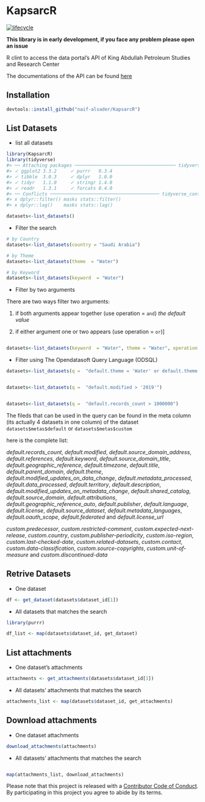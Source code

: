 
<!-- README.md is generated from README.Rmd. Please edit that file -->

# KapsarcR

<!-- badges: start -->

[![lifecycle](https://img.shields.io/badge/lifecycle-experimental-orange.svg)](https://www.tidyverse.org/lifecycle/#experimental)
<!-- badges: end -->

**This library is in early development, if you face any problem please
open an issue**

R clint to access the data portal’s API of King Abdullah Petroleum
Studies and Research Center

The documentations of the API can be found
[here](https://datasource.kapsarc.org/api/v2/console#!/)

## Installation

``` r
devtools::install_github("naif-alsader/KapsarcR")
```

## List Datasets

  - list all datasets

<!-- end list -->

``` r
library(KapsarcR)
library(tidyverse)
#> ── Attaching packages ───────────────────────────────────── tidyverse 1.3.0 ──
#> ✓ ggplot2 3.3.2     ✓ purrr   0.3.4
#> ✓ tibble  3.0.3     ✓ dplyr   1.0.0
#> ✓ tidyr   1.1.0     ✓ stringr 1.4.0
#> ✓ readr   1.3.1     ✓ forcats 0.4.0
#> ── Conflicts ──────────────────────────────────────── tidyverse_conflicts() ──
#> x dplyr::filter() masks stats::filter()
#> x dplyr::lag()    masks stats::lag()

datasets<-list_datasets()
```

  - Filter the search

<!-- end list -->

``` r
# by Country
datasets<-list_datasets(country = "Saudi Arabia")

# by Theme
datasets<-list_datasets(theme  = "Water")

# by Keyword
datasets<-list_datasets(keyword  = "Water")
```

  - Filter by two arguments

There are two ways filter two arguments:

1.  if both arguments appear together (use operation = `and`) *the
    default value*

2.  if either argument one or two appears (use operation = `or`)\]

<!-- end list -->

``` r

datasets<-list_datasets(keyword  = "Water", theme = "Water", operation = "or")
```

  - Filter using The Opendatasoft Query Language (ODSQL)

<!-- end list -->

``` r
datasets<-list_datasets(q =  "default.theme = 'Water' or default.theme = 'Transportation'")


datasets<-list_datasets(q =  "default.modified > '2019'")


datasets<-list_datasets(q =  "default.records_count > 1000000")
```

The fileds that can be used in the query can be found in the meta column
(its actually 4 datasets in one column) of the dataset
`datasets$metas$default` or `datasets$metas$custom`

here is the complete list:

*default.records\_count*, *default.modified*,
*default.source\_domain\_address*, *default.references*,
*default.keyword*, *default.source\_domain\_title*,
*default.geographic\_reference*, *default.timezone*, *default.title*,
*default.parent\_domain*, *default.theme*,
*default.modified\_updates\_on\_data\_change*,
*default.metadata\_processed*, *default.data\_processed*,
*default.territory*, *default.description*,
*default.modified\_updates\_on\_metadata\_change*,
*default.shared\_catalog*, *default.source\_domain*,
*default.attributions*, *default.geographic\_reference\_auto*,
*default.publisher*, *default.language*, *default.license*,
*default.source\_dataset*, *default.metadata\_languages*,
*default.oauth\_scope*, *default.federated* and *default.license\_url*

*custom.predecessor*, *custom.restricted-comment*,
*custom.expected-next-release*, *custom.country*,
*custom.publisher-periodicity*, *custom.iso-region*,
*custom.last-checked-date*, *custom.related-datasets*, *custom.contact*,
*custom.data-classification*, *custom.source-copyrights*,
*custom.unit-of-measure* and *custom.discontinued-data*

## Retrive Datasets

  - One dataset

<!-- end list -->

``` r
df <- get_dataset(datasets$dataset_id[1])
```

  - All datasets that matches the search

<!-- end list -->

``` r
library(purrr)

df_list <- map(datasets$dataset_id, get_dataset)
```

## List attachments

  - One dataset’s attachments

<!-- end list -->

``` r
attachments <- get_attachments(datasets$dataset_id[1])
```

  - All datasets’ attachments that matches the search

<!-- end list -->

``` r
attachments_list <- map(datasets$dataset_id, get_attachments)
```

## Download attachments

  - One dataset attachments

<!-- end list -->

``` r
download_attachments(attachments)
```

  - All datasets’ attachments that matches the search

<!-- end list -->

``` r

map(attachments_list, download_attachments)
```

Please note that this project is released with a [Contributor Code of
Conduct](CODE_OF_CONDUCT.md). By participating in this project you agree
to abide by its terms.
